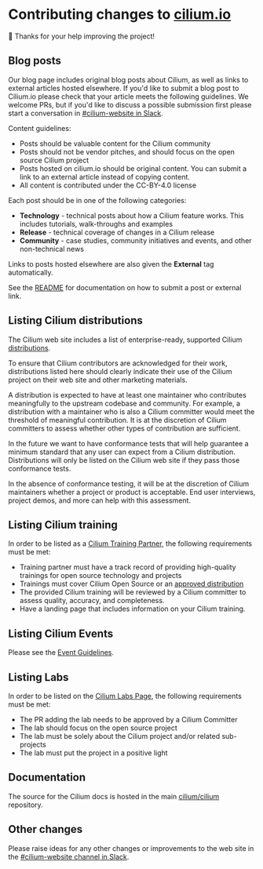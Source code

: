 # Contributing changes to [cilium.io](https://cilium.io/)

:bee: Thanks for your help improving the project!

## Blog posts

Our blog page includes original blog posts about Cilium, as well as links to external articles hosted elsewhere. If you'd like to submit a blog post to Cilium.io please check that your article meets the following guidelines. We welcome PRs, but if you'd like to discuss a possible submission first please start a conversation in [#cilium-website in Slack][slack].

Content guidelines:

- Posts should be valuable content for the Cilium community
- Posts should not be vendor pitches, and should focus on the open source Cilium project
- Posts hosted on cilium.io should be original content. You can submit a link to an external article instead of copying content.
- All content is contributed under the CC-BY-4.0 license

Each post should be in one of the following categories:

- **Technology** - technical posts about how a Cilium feature works. This includes tutorials, walk-throughs and examples
- **Release** - technical coverage of changes in a Cilium release
- **Community** - case studies, community initiatives and events, and other non-technical news

Links to posts hosted elsewhere are also given the **External** tag automatically.

See the [README](https://github.com/cilium/cilium.io#how-to-create-blog-post) for documentation on how to submit a post or external link.

## Listing Cilium distributions

The Cilium web site includes a list of enterprise-ready, supported Cilium [distributions](https://cilium.io/enterprise).

To ensure that Cilium contributors are acknowledged for their work, distributions listed here should clearly indicate their use of the Cilium project on their web site and other marketing materials.

A distribution is expected to have at least one maintainer who contributes meaningfully to the upstream codebase and community. For example, a distribution with a maintainer who is also a Cilium committer would meet the threshold of meaningful contribution. It is at the discretion of Cilium committers to assess whether other types of contribution are sufficient.

In the future we want to have conformance tests that will help guarantee a minimum standard that any user can expect from a Cilium distribution. Distributions will only be listed on the Cilium web site if they pass those conformance tests.

In the absence of conformance testing, it will be at the discretion of Cilium maintainers whether a project or product is acceptable. End user interviews, project demos, and more can help with this assessment.

## Listing Cilium training

In order to be listed as a [Cilium Training Partner](https://cilium.io/enterprise), the following requirements must be met:

- Training partner must have a track record of providing high-quality trainings for open source technology and projects
- Trainings must cover Cilium Open Source or an [approved distribution](https://cilium.io/enterprise)
- The provided Cilium training will be reviewed by a Cilium committer to assess quality, accuracy, and completeness.
- Have a landing page that includes information on your Cilium training.

## Listing Cilium Events

Please see the [Event Guidelines](https://github.com/cilium/cilium.io/blob/main/Events-Guidelines.md).

## Listing Labs

In order to be listed on the [Cilium Labs Page](https://cilium.io/labs), the following requirements must be met:

- The PR adding the lab needs to be approved by a Cilium Committer
- The lab should focus on the open source project
- The lab must be solely about the Cilium project and/or related sub-projects
- The lab must put the project in a positive light

## Documentation

The source for the Cilium docs is hosted in the main [cilium/cilium](https://github.com/cilium/cilium) repository.

## Other changes

Please raise ideas for any other changes or improvements to the web site in the [#cilium-website channel in Slack][slack].

[slack]: https://cilium.slack.com/archives/C033BUL97BK
